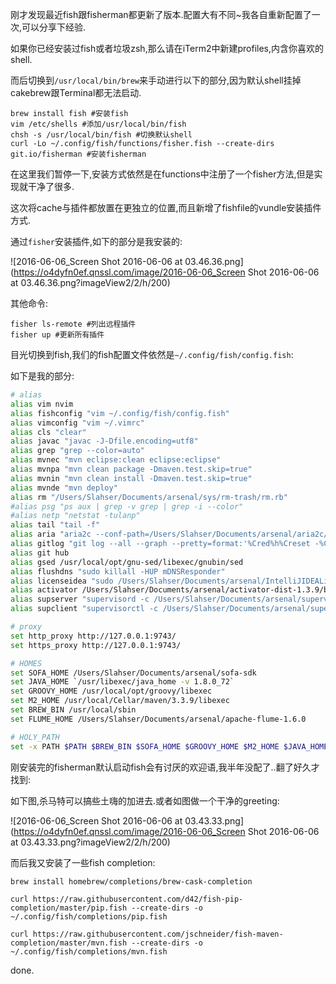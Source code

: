 刚才发现最近fish跟fisherman都更新了版本.配置大有不同~我各自重新配置了一次,可以分享下经验. 

如果你已经安装过fish或者垃圾zsh,那么请在iTerm2中新建profiles,内含你喜欢的shell. 

而后切换到`/usr/local/bin/brew`来手动进行以下的部分,因为默认shell挂掉cakebrew跟Terminal都无法启动. 

```shell
brew install fish #安装fish
vim /etc/shells #添加/usr/local/bin/fish
chsh -s /usr/local/bin/fish #切换默认shell 
curl -Lo ~/.config/fish/functions/fisher.fish --create-dirs git.io/fisherman #安装fisherman
``` 

在这里我们暂停一下,安装方式依然是在functions中注册了一个fisher方法,但是实现就干净了很多. 

这次将cache与插件都放置在更独立的位置,而且新增了fishfile的vundle安装插件方式. 

通过`fisher`安装插件,如下的部分是我安装的: 

![2016-06-06_Screen Shot 2016-06-06 at 03.46.36.png](https://o4dyfn0ef.qnssl.com/image/2016-06-06_Screen Shot 2016-06-06 at 03.46.36.png?imageView2/2/h/200) 

其他命令: 

```shell
fisher ls-remote #列出远程插件
fisher up #更新所有插件
``` 

目光切换到fish,我们的fish配置文件依然是`~/.config/fish/config.fish`: 

如下是我的部分: 

```sh
# alias
alias vim nvim
alias fishconfig "vim ~/.config/fish/config.fish"
alias vimconfig "vim ~/.vimrc"
alias cls "clear"
alias javac "javac -J-Dfile.encoding=utf8"
alias grep "grep --color=auto"
alias mvnec "mvn eclipse:clean eclipse:eclipse"
alias mvnpa "mvn clean package -Dmaven.test.skip=true"
alias mvnin "mvn clean install -Dmaven.test.skip=true"
alias mvnde "mvn deploy"
alias rm "/Users/Slahser/Documents/arsenal/sys/rm-trash/rm.rb"
#alias psg "ps aux | grep -v grep | grep -i --color"
#alias netp "netstat -tulanp"
alias tail "tail -f"
alias aria "aria2c --conf-path=/Users/Slahser/Documents/arsenal/aria2c/aria2.conf"
alias gitlog "git log --all --graph --pretty=format:'%Cred%h%Creset -%C(yellow)%d%Creset %s %Cgreen(%cr) %C(bold blue)<%an>%Creset' --abbrev-commit --date=relative"
alias git hub
alias gsed /usr/local/opt/gnu-sed/libexec/gnubin/sed
alias flushdns "sudo killall -HUP mDNSResponder"
alias licenseidea "sudo /Users/Slahser/Documents/arsenal/IntelliJIDEALicenseServer\(0.0.0.0_1017\)/IntelliJIDEALicenseServer_darwin_386"
alias activator /Users/Slahser/Documents/arsenal/activator-dist-1.3.9/bin/activator
alias supserver "supervisord -c /Users/Slahser/Documents/arsenal/supervisor/supervisord.conf"
alias supclient "supervisorctl -c /Users/Slahser/Documents/arsenal/supervisor/supervisord.conf"

# proxy
set http_proxy http://127.0.0.1:9743/
set https_proxy http://127.0.0.1:9743/

# HOMES
set SOFA_HOME /Users/Slahser/Documents/arsenal/sofa-sdk
set JAVA_HOME `/usr/libexec/java_home -v 1.8.0_72`
set GROOVY_HOME /usr/local/opt/groovy/libexec
set M2_HOME /usr/local/Cellar/maven/3.3.9/libexec
set BREW_BIN /usr/local/sbin
set FLUME_HOME /Users/Slahser/Documents/arsenal/apache-flume-1.6.0

# HOLY_PATH
set -x PATH $PATH $BREW_BIN $SOFA_HOME $GROOVY_HOME $M2_HOME $JAVA_HOME $JENV_ROOT $FLUME_HOME
``` 

刚安装完的fisherman默认启动fish会有讨厌的欢迎语,我半年没配了..翻了好久才找到: 

如下图,杀马特可以搞些土嗨的加进去.或者如图做一个干净的greeting: 

![2016-06-06_Screen Shot 2016-06-06 at 03.43.33.png](https://o4dyfn0ef.qnssl.com/image/2016-06-06_Screen Shot 2016-06-06 at 03.43.33.png?imageView2/2/h/200) 


而后我又安装了一些fish completion: 

```shell
brew install homebrew/completions/brew-cask-completion

curl https://raw.githubusercontent.com/d42/fish-pip-completion/master/pip.fish --create-dirs -o ~/.config/fish/completions/pip.fish

curl https://raw.githubusercontent.com/jschneider/fish-maven-completion/master/mvn.fish --create-dirs -o ~/.config/fish/completions/mvn.fish
``` 

done. 


